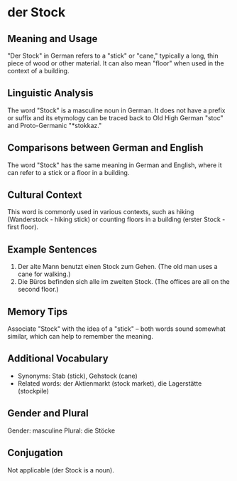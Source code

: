 # der Stock
## Meaning and Usage
"Der Stock" in German refers to a "stick" or "cane," typically a long, thin piece of wood or other material. It can also mean "floor" when used in the context of a building.

## Linguistic Analysis
The word "Stock" is a masculine noun in German. It does not have a prefix or suffix and its etymology can be traced back to Old High German "stoc" and Proto-Germanic "*stokkaz."

## Comparisons between German and English
The word "Stock" has the same meaning in German and English, where it can refer to a stick or a floor in a building.

## Cultural Context
This word is commonly used in various contexts, such as hiking (Wanderstock - hiking stick) or counting floors in a building (erster Stock - first floor).

## Example Sentences
1. Der alte Mann benutzt einen Stock zum Gehen. (The old man uses a cane for walking.)
2. Die Büros befinden sich alle im zweiten Stock. (The offices are all on the second floor.)

## Memory Tips
Associate "Stock" with the idea of a "stick" – both words sound somewhat similar, which can help to remember the meaning.

## Additional Vocabulary
- Synonyms: Stab (stick), Gehstock (cane)
- Related words: der Aktienmarkt (stock market), die Lagerstätte (stockpile)

## Gender and Plural
Gender: masculine
Plural: die Stöcke

## Conjugation
Not applicable (der Stock is a noun).